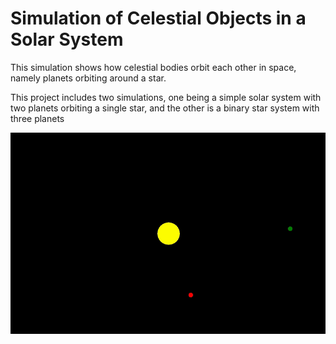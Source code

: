 # Simulation of Celestial Objects in a Solar System

This simulation shows how celestial bodies orbit each other in space, namely planets orbiting around a star. 

This project includes two simulations, one being a simple solar system with two planets orbiting a single star, and the other is a binary star system with three planets

![](https://github.com/mujeebullah-khan/solar-system-simulation/blob/main/simple_solar_system_ex.gif)
